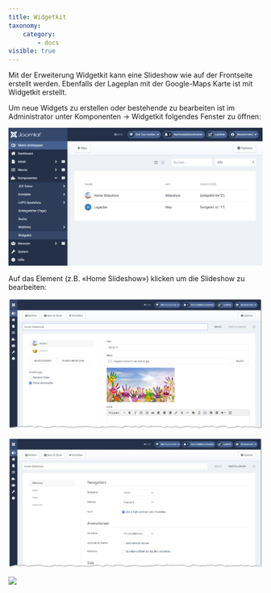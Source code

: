 ```yaml
---
title: Widgetkit
taxonomy:
    category:
        - docs
visible: true
---
```


Mit der Erweiterung Widgetkit kann eine Slideshow wie auf der Frontseite erstellt werden. Ebenfalls der Lageplan mit der Google-Maps Karte ist mit Widgetkit erstellt.

Um neue Widgets zu erstellen oder bestehende zu bearbeiten ist im Administrator unter Komponenten → Widgetkit folgendes Fenster zu öffnen:

![webseite_backend_widgetkit](../../images/webseite_backend_widgetkit_j4.png)

Auf das Element (z.B. «Home Slideshow») klicken um die Slideshow zu bearbeiten:

![webseite_backend_widgetkit_bearbeiten](../../images/webseite_backend_widgetkit_bearbeiten_j4.png?classes=caption "Im Inhalts-Fenster der Slideshow können Bilder hinzugefügt, neu sortiert oder gelöscht werden.")


![webseite_backend_widgetkit_slideshow](../../images/webseite_backend_widgetkit_slideshow_j4.png?classes=caption "Über die Optionen im Einstellungen-Fenster wird die Darstellung des Widgets kontrolliert")

![](../../../images/)

